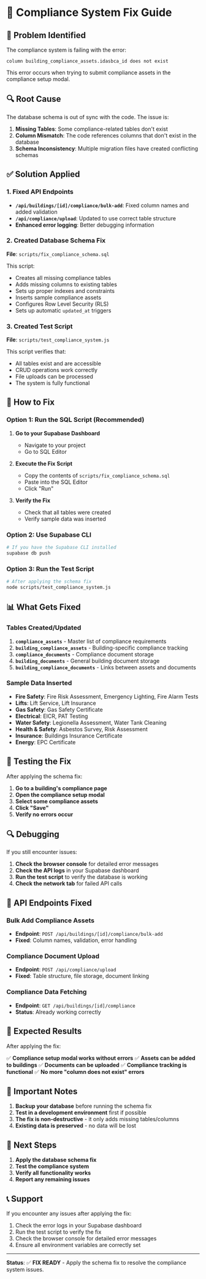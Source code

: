 # 🔧 Compliance System Fix Guide

## 🚨 Problem Identified

The compliance system is failing with the error:
```
column building_compliance_assets.idasbca_id does not exist
```

This error occurs when trying to submit compliance assets in the compliance setup modal.

## 🔍 Root Cause

The database schema is out of sync with the code. The issue is:

1. **Missing Tables**: Some compliance-related tables don't exist
2. **Column Mismatch**: The code references columns that don't exist in the database
3. **Schema Inconsistency**: Multiple migration files have created conflicting schemas

## ✅ Solution Applied

### 1. Fixed API Endpoints

- **`/api/buildings/[id]/compliance/bulk-add`**: Fixed column names and added validation
- **`/api/compliance/upload`**: Updated to use correct table structure
- **Enhanced error logging**: Better debugging information

### 2. Created Database Schema Fix

**File**: `scripts/fix_compliance_schema.sql`

This script:
- Creates all missing compliance tables
- Adds missing columns to existing tables
- Sets up proper indexes and constraints
- Inserts sample compliance assets
- Configures Row Level Security (RLS)
- Sets up automatic `updated_at` triggers

### 3. Created Test Script

**File**: `scripts/test_compliance_system.js`

This script verifies that:
- All tables exist and are accessible
- CRUD operations work correctly
- File uploads can be processed
- The system is fully functional

## 🚀 How to Fix

### Option 1: Run the SQL Script (Recommended)

1. **Go to your Supabase Dashboard**
   - Navigate to your project
   - Go to SQL Editor

2. **Execute the Fix Script**
   - Copy the contents of `scripts/fix_compliance_schema.sql`
   - Paste into the SQL Editor
   - Click "Run"

3. **Verify the Fix**
   - Check that all tables were created
   - Verify sample data was inserted

### Option 2: Use Supabase CLI

```bash
# If you have the Supabase CLI installed
supabase db push
```

### Option 3: Run the Test Script

```bash
# After applying the schema fix
node scripts/test_compliance_system.js
```

## 📊 What Gets Fixed

### Tables Created/Updated

1. **`compliance_assets`** - Master list of compliance requirements
2. **`building_compliance_assets`** - Building-specific compliance tracking
3. **`compliance_documents`** - Compliance document storage
4. **`building_documents`** - General building document storage
5. **`building_compliance_documents`** - Links between assets and documents

### Sample Data Inserted

- **Fire Safety**: Fire Risk Assessment, Emergency Lighting, Fire Alarm Tests
- **Lifts**: Lift Service, Lift Insurance
- **Gas Safety**: Gas Safety Certificate
- **Electrical**: EICR, PAT Testing
- **Water Safety**: Legionella Assessment, Water Tank Cleaning
- **Health & Safety**: Asbestos Survey, Risk Assessment
- **Insurance**: Buildings Insurance Certificate
- **Energy**: EPC Certificate

## 🧪 Testing the Fix

After applying the schema fix:

1. **Go to a building's compliance page**
2. **Open the compliance setup modal**
3. **Select some compliance assets**
4. **Click "Save"**
5. **Verify no errors occur**

## 🔍 Debugging

If you still encounter issues:

1. **Check the browser console** for detailed error messages
2. **Check the API logs** in your Supabase dashboard
3. **Run the test script** to verify the database is working
4. **Check the network tab** for failed API calls

## 📝 API Endpoints Fixed

### Bulk Add Compliance Assets
- **Endpoint**: `POST /api/buildings/[id]/compliance/bulk-add`
- **Fixed**: Column names, validation, error handling

### Compliance Document Upload
- **Endpoint**: `POST /api/compliance/upload`
- **Fixed**: Table structure, file storage, document linking

### Compliance Data Fetching
- **Endpoint**: `GET /api/buildings/[id]/compliance`
- **Status**: Already working correctly

## 🎯 Expected Results

After applying the fix:

✅ **Compliance setup modal works without errors**
✅ **Assets can be added to buildings**
✅ **Documents can be uploaded**
✅ **Compliance tracking is functional**
✅ **No more "column does not exist" errors**

## 🚨 Important Notes

1. **Backup your database** before running the schema fix
2. **Test in a development environment** first if possible
3. **The fix is non-destructive** - it only adds missing tables/columns
4. **Existing data is preserved** - no data will be lost

## 🔄 Next Steps

1. **Apply the database schema fix**
2. **Test the compliance system**
3. **Verify all functionality works**
4. **Report any remaining issues**

## 📞 Support

If you encounter any issues after applying the fix:

1. Check the error logs in your Supabase dashboard
2. Run the test script to verify the fix
3. Check the browser console for detailed error messages
4. Ensure all environment variables are correctly set

---

**Status**: ✅ **FIX READY** - Apply the schema fix to resolve the compliance system issues.
